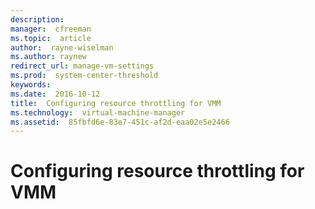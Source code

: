 ```yaml
---
description:  
manager:  cfreeman
ms.topic:  article
author:  rayne-wiselman
ms.author: raynew
redirect_url: manage-vm-settings
ms.prod:  system-center-threshold
keywords:  
ms.date:  2016-10-12
title:  Configuring resource throttling for VMM
ms.technology:  virtual-machine-manager
ms.assetid:  85fbfd6e-83e7-451c-af2d-eaa02e5e2466
---
```


# Configuring resource throttling for VMM

